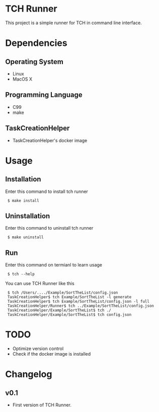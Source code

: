 # TCH Runner

This project is a simple runner for TCH in command line interface.

# Dependencies

## Operating System

* Linux
* MacOS X

## Programming Language

* C99
* make

## TaskCreationHelper

* TaskCreationHelper's docker image

# Usage

## Installation

Enter this command to install tch runner

~~~shell
 $ make install
~~~

## Uninstallation

Enter this command to uninstall tch runner

~~~shell
 $ make uninstall
~~~

## Run

Enter this command on termianl to learn usage

~~~shell
 $ tch --help
~~~

You can use TCH Runner like this

~~~shell
 $ tch /Users/..../Example/SortTheList/config.json
 TaskCreationHelper$ tch Example/SortTheList -l generate
 TaskCreationHelper$ tch Example/SortTheList/config.json -l full
 TaskCreationHelper/Runner$ tch ../Example/SortTheList/config.json
 TaskCreationHelper/Example/SortTheList$ tch ./ 
 TaskCreationHelper/Example/SortTheList$ tch config.json
~~~

# TODO

* Optimize version control
* Check if the docker image is installed

# Changelog

## v0.1

* First version of TCH Runner.